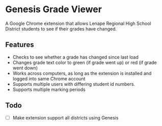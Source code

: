 # Genesis Grade Viewer

A Google Chrome extension that allows Lenape Regional High School District students to see if their grades have changed.

## Features

- Checks to see whether a grade has changed since last load
- Changes grade text color to green (if grade went up) or red (if grade went down)
- Works across computers, as long as the extension is installed and logged into same Chrome account
- Supports multiple users with differing student id numbers.
- Supports multiple marking periods

## Todo

- [ ] Make extension support all districts using Genesis